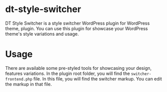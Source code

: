 # dt-style-switcher
DT Style Switcher is a style switcher WordPress plugin for WordPress theme, plugin. You can use this plugin for showcase your WordPress theme's style variations and usage. 

# Usage
There are available some pre-styled tools for showcasing your design, features variations. In the plugin root folder, you will find the `switcher-frontend.php` file. In this file, you will find the switcher markup. You can edit the markup in that file.

